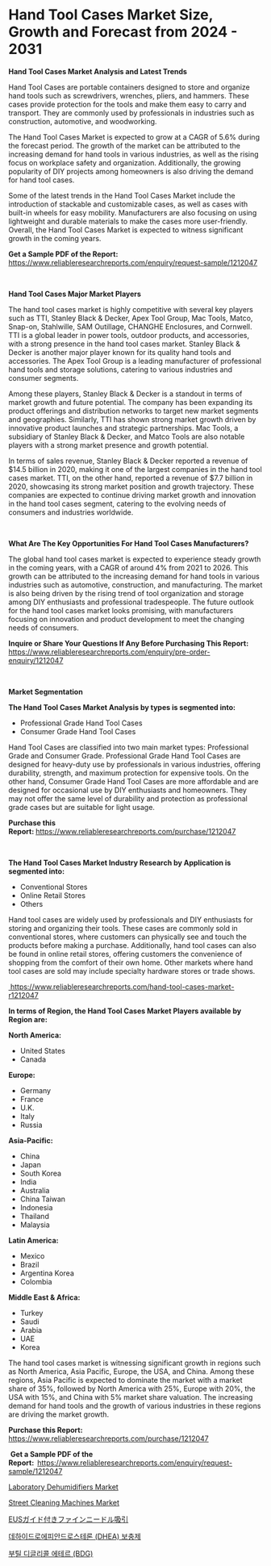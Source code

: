 <p><h1>Hand Tool Cases Market Size, Growth and Forecast from 2024 - 2031</h1></p><p><strong>Hand Tool Cases Market Analysis and Latest Trends</strong></p>
<p><p>Hand Tool Cases are portable containers designed to store and organize hand tools such as screwdrivers, wrenches, pliers, and hammers. These cases provide protection for the tools and make them easy to carry and transport. They are commonly used by professionals in industries such as construction, automotive, and woodworking.</p><p>The Hand Tool Cases Market is expected to grow at a CAGR of 5.6% during the forecast period. The growth of the market can be attributed to the increasing demand for hand tools in various industries, as well as the rising focus on workplace safety and organization. Additionally, the growing popularity of DIY projects among homeowners is also driving the demand for hand tool cases.</p><p>Some of the latest trends in the Hand Tool Cases Market include the introduction of stackable and customizable cases, as well as cases with built-in wheels for easy mobility. Manufacturers are also focusing on using lightweight and durable materials to make the cases more user-friendly. Overall, the Hand Tool Cases Market is expected to witness significant growth in the coming years.</p></p>
<p><strong>Get a Sample PDF of the Report:&nbsp;</strong> <a href="https://www.reliableresearchreports.com/enquiry/request-sample/1212047">https://www.reliableresearchreports.com/enquiry/request-sample/1212047</a></p>
<p>&nbsp;</p>
<p><strong>Hand Tool Cases Major Market Players</strong></p>
<p><p>The hand tool cases market is highly competitive with several key players such as TTI, Stanley Black & Decker, Apex Tool Group, Mac Tools, Matco, Snap-on, Stahlwille, SAM Outillage, CHANGHE Enclosures, and Cornwell. TTI is a global leader in power tools, outdoor products, and accessories, with a strong presence in the hand tool cases market. Stanley Black & Decker is another major player known for its quality hand tools and accessories. The Apex Tool Group is a leading manufacturer of professional hand tools and storage solutions, catering to various industries and consumer segments.</p><p>Among these players, Stanley Black & Decker is a standout in terms of market growth and future potential. The company has been expanding its product offerings and distribution networks to target new market segments and geographies. Similarly, TTI has shown strong market growth driven by innovative product launches and strategic partnerships. Mac Tools, a subsidiary of Stanley Black & Decker, and Matco Tools are also notable players with a strong market presence and growth potential.</p><p>In terms of sales revenue, Stanley Black & Decker reported a revenue of $14.5 billion in 2020, making it one of the largest companies in the hand tool cases market. TTI, on the other hand, reported a revenue of $7.7 billion in 2020, showcasing its strong market position and growth trajectory. These companies are expected to continue driving market growth and innovation in the hand tool cases segment, catering to the evolving needs of consumers and industries worldwide.</p></p>
<p>&nbsp;</p>
<p><strong>What Are The Key Opportunities For Hand Tool Cases Manufacturers?</strong></p>
<p><p>The global hand tool cases market is expected to experience steady growth in the coming years, with a CAGR of around 4% from 2021 to 2026. This growth can be attributed to the increasing demand for hand tools in various industries such as automotive, construction, and manufacturing. The market is also being driven by the rising trend of tool organization and storage among DIY enthusiasts and professional tradespeople. The future outlook for the hand tool cases market looks promising, with manufacturers focusing on innovation and product development to meet the changing needs of consumers.</p></p>
<p><strong>Inquire or Share Your Questions If Any Before Purchasing This Report:</strong> <a href="https://www.reliableresearchreports.com/enquiry/pre-order-enquiry/1212047">https://www.reliableresearchreports.com/enquiry/pre-order-enquiry/1212047</a></p>
<p>&nbsp;</p>
<p><strong>Market Segmentation</strong></p>
<p><strong>The Hand Tool Cases Market Analysis by types is segmented into:</strong></p>
<p><ul><li>Professional Grade Hand Tool Cases</li><li>Consumer Grade Hand Tool Cases</li></ul></p>
<p><p>Hand Tool Cases are classified into two main market types: Professional Grade and Consumer Grade. Professional Grade Hand Tool Cases are designed for heavy-duty use by professionals in various industries, offering durability, strength, and maximum protection for expensive tools. On the other hand, Consumer Grade Hand Tool Cases are more affordable and are designed for occasional use by DIY enthusiasts and homeowners. They may not offer the same level of durability and protection as professional grade cases but are suitable for light usage.</p></p>
<p><strong>Purchase this Report:&nbsp;</strong><a href="https://www.reliableresearchreports.com/purchase/1212047">https://www.reliableresearchreports.com/purchase/1212047</a></p>
<p>&nbsp;</p>
<p><strong>The Hand Tool Cases Market Industry Research by Application is segmented into:</strong></p>
<p><ul><li>Conventional Stores</li><li>Online Retail Stores</li><li>Others</li></ul></p>
<p><p>Hand tool cases are widely used by professionals and DIY enthusiasts for storing and organizing their tools. These cases are commonly sold in conventional stores, where customers can physically see and touch the products before making a purchase. Additionally, hand tool cases can also be found in online retail stores, offering customers the convenience of shopping from the comfort of their own home. Other markets where hand tool cases are sold may include specialty hardware stores or trade shows.</p></p>
<p><a href="https://www.reliableresearchreports.com/hand-tool-cases-market-r1212047">&nbsp;https://www.reliableresearchreports.com/hand-tool-cases-market-r1212047</a></p>
<p><strong>In terms of Region, the Hand Tool Cases Market Players available by Region are:</strong></p>
<p>
    <p> <strong> North America: </strong>
        <ul>
            <li>United States</li>
            <li>Canada</li>
        </ul>
        </p> 
    <p> <strong> Europe: </strong>
        <ul>
            <li>Germany</li>
            <li>France</li>
            <li>U.K.</li>
            <li>Italy</li>
            <li>Russia</li>
        </ul>
        </p> 
    <p> <strong> Asia-Pacific: </strong>
        <ul>
            <li>China</li>
            <li>Japan</li>
            <li>South Korea</li>
            <li>India</li>
            <li>Australia</li>
            <li>China Taiwan</li>
            <li>Indonesia</li>
            <li>Thailand</li>
            <li>Malaysia</li>
        </ul>
        </p> 
    <p> <strong> Latin America: </strong>
        <ul>
            <li>Mexico</li>
            <li>Brazil</li>
            <li>Argentina Korea</li>
            <li>Colombia</li>
        </ul>
        </p> 
    <p> <strong> Middle East & Africa: </strong>
        <ul>
            <li>Turkey</li>
            <li>Saudi</li>
            <li>Arabia</li>
            <li>UAE</li>
            <li>Korea</li>
        </ul>
    </p>
    </p>
<p><p>The hand tool cases market is witnessing significant growth in regions such as North America, Asia Pacific, Europe, the USA, and China. Among these regions, Asia Pacific is expected to dominate the market with a market share of 35%, followed by North America with 25%, Europe with 20%, the USA with 15%, and China with 5% market share valuation. The increasing demand for hand tools and the growth of various industries in these regions are driving the market growth.</p></p>
<p><strong>Purchase this Report: </strong><a href="https://www.reliableresearchreports.com/purchase/1212047">https://www.reliableresearchreports.com/purchase/1212047</a></p>
<p>&nbsp;<strong>Get a Sample PDF of the Report:&nbsp;&nbsp;</strong><a href="https://www.reliableresearchreports.com/enquiry/request-sample/1212047">https://www.reliableresearchreports.com/enquiry/request-sample/1212047</a></p>
<p><strong></strong></p>
<p><p><a href="https://github.com/DeonteStanton2023/Market-Research-Report-List-1/blob/main/laboratory-dehumidifiers-market.md">Laboratory Dehumidifiers Market</a></p><p><a href="https://github.com/Glendatilghmankmgz0rbhwpy/Market-Research-Report-List-2/blob/main/street-cleaning-machines-market.md">Street Cleaning Machines Market</a></p><p><a href="https://github.com/mm14022023/Market-Research-Report-List-1/blob/main/2964959101856.md">EUSガイド付きファインニードル吸引</a></p><p><a href="https://github.com/DavidRobb19/Market-Research-Report-List-1/blob/main/307626295412.md">데하이드로에피안드로스테론 (DHEA) 보충제</a></p><p><a href="https://medium.com/@angelardelean202220221/%EB%B6%80%ED%8B%B8-%EB%94%94%EA%B8%80%EB%A6%AC%EC%BD%9C-%EC%97%90%ED%85%8C%EB%A5%B4-bdg-%EC%8B%9C%EC%9E%A5-%EC%A7%80%ED%91%9C-%ED%95%B4%EB%8F%85-%EC%8B%9C%EC%9E%A5-%EC%A0%90%EC%9C%A0%EC%9C%A8-%ED%8A%B8%EB%A0%8C%EB%93%9C-%EB%B0%8F-%EC%84%B1%EC%9E%A5-%ED%8C%A8%ED%84%B4-6106911465d1">부틸 디글리콜 에테르 (BDG)</a></p></p>